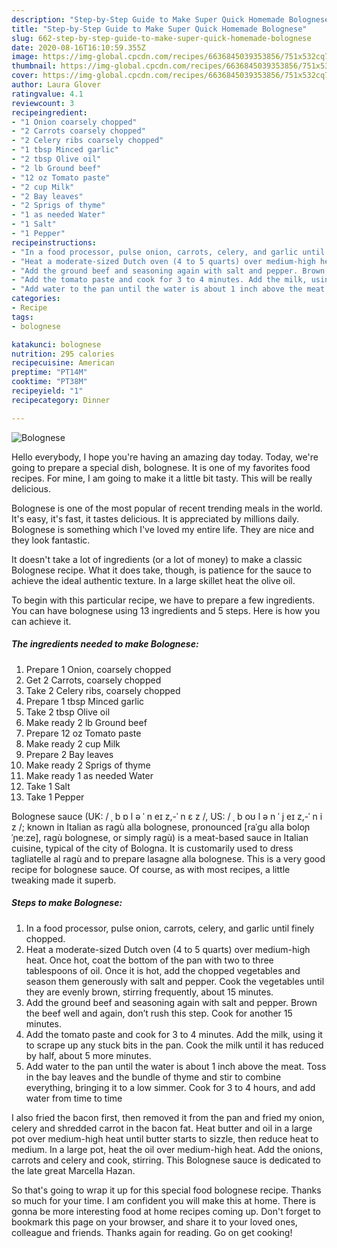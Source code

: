```yaml
---
description: "Step-by-Step Guide to Make Super Quick Homemade Bolognese"
title: "Step-by-Step Guide to Make Super Quick Homemade Bolognese"
slug: 662-step-by-step-guide-to-make-super-quick-homemade-bolognese
date: 2020-08-16T16:10:59.355Z
image: https://img-global.cpcdn.com/recipes/6636845039353856/751x532cq70/bolognese-recipe-main-photo.jpg
thumbnail: https://img-global.cpcdn.com/recipes/6636845039353856/751x532cq70/bolognese-recipe-main-photo.jpg
cover: https://img-global.cpcdn.com/recipes/6636845039353856/751x532cq70/bolognese-recipe-main-photo.jpg
author: Laura Glover
ratingvalue: 4.1
reviewcount: 3
recipeingredient:
- "1 Onion coarsely chopped"
- "2 Carrots coarsely chopped"
- "2 Celery ribs coarsely chopped"
- "1 tbsp Minced garlic"
- "2 tbsp Olive oil"
- "2 lb Ground beef"
- "12 oz Tomato paste"
- "2 cup Milk"
- "2 Bay leaves"
- "2 Sprigs of thyme"
- "1 as needed Water"
- "1 Salt"
- "1 Pepper"
recipeinstructions:
- "In a food processor, pulse onion, carrots, celery, and garlic until finely chopped."
- "Heat a moderate-sized Dutch oven (4 to 5 quarts) over medium-high heat. Once hot, coat the bottom of the pan with two to three tablespoons of oil. Once it is hot, add the chopped vegetables and season them generously with salt and pepper. Cook the vegetables until they are evenly brown, stirring frequently, about 15 minutes."
- "Add the ground beef and seasoning again with salt and pepper. Brown the beef well and again, don’t rush this step. Cook for another 15 minutes."
- "Add the tomato paste and cook for 3 to 4 minutes. Add the milk, using it to scrape up any stuck bits in the pan. Cook the milk until it has reduced by half, about 5 more minutes."
- "Add water to the pan until the water is about 1 inch above the meat. Toss in the bay leaves and the bundle of thyme and stir to combine everything, bringing it to a low simmer. Cook for 3 to 4 hours, and add water from time to time"
categories:
- Recipe
tags:
- bolognese

katakunci: bolognese 
nutrition: 295 calories
recipecuisine: American
preptime: "PT14M"
cooktime: "PT38M"
recipeyield: "1"
recipecategory: Dinner

---
```



![Bolognese](https://img-global.cpcdn.com/recipes/6636845039353856/751x532cq70/bolognese-recipe-main-photo.jpg)

Hello everybody, I hope you're having an amazing day today. Today, we're going to prepare a special dish, bolognese. It is one of my favorites food recipes. For mine, I am going to make it a little bit tasty. This will be really delicious.

Bolognese is one of the most popular of recent trending meals in the world. It's easy, it's fast, it tastes delicious. It is appreciated by millions daily. Bolognese is something which I've loved my entire life. They are nice and they look fantastic.

It doesn&#39;t take a lot of ingredients (or a lot of money) to make a classic Bolognese recipe. What it does take, though, is patience for the sauce to achieve the ideal authentic texture. In a large skillet heat the olive oil.


To begin with this particular recipe, we have to prepare a few ingredients. You can have bolognese using 13 ingredients and 5 steps. Here is how you can achieve it.

<!--inarticleads1-->

##### The ingredients needed to make Bolognese:

1. Prepare 1 Onion, coarsely chopped
1. Get 2 Carrots, coarsely chopped
1. Take 2 Celery ribs, coarsely chopped
1. Prepare 1 tbsp Minced garlic
1. Take 2 tbsp Olive oil
1. Make ready 2 lb Ground beef
1. Prepare 12 oz Tomato paste
1. Make ready 2 cup Milk
1. Prepare 2 Bay leaves
1. Make ready 2 Sprigs of thyme
1. Make ready 1 as needed Water
1. Take 1 Salt
1. Take 1 Pepper


Bolognese sauce (UK: / ˌ b ɒ l ə ˈ n eɪ z,-ˈ n ɛ z /, US: / ˌ b oʊ l ə n ˈ j eɪ z,-ˈ n i z /; known in Italian as ragù alla bolognese, pronounced [raˈɡu alla boloɲˈɲeːze], ragù bolognese, or simply ragù) is a meat-based sauce in Italian cuisine, typical of the city of Bologna. It is customarily used to dress tagliatelle al ragù and to prepare lasagne alla bolognese. This is a very good recipe for bolognese sauce. Of course, as with most recipes, a little tweaking made it superb. 

<!--inarticleads2-->

##### Steps to make Bolognese:

1. In a food processor, pulse onion, carrots, celery, and garlic until finely chopped.
1. Heat a moderate-sized Dutch oven (4 to 5 quarts) over medium-high heat. Once hot, coat the bottom of the pan with two to three tablespoons of oil. Once it is hot, add the chopped vegetables and season them generously with salt and pepper. Cook the vegetables until they are evenly brown, stirring frequently, about 15 minutes.
1. Add the ground beef and seasoning again with salt and pepper. Brown the beef well and again, don’t rush this step. Cook for another 15 minutes.
1. Add the tomato paste and cook for 3 to 4 minutes. Add the milk, using it to scrape up any stuck bits in the pan. Cook the milk until it has reduced by half, about 5 more minutes.
1. Add water to the pan until the water is about 1 inch above the meat. Toss in the bay leaves and the bundle of thyme and stir to combine everything, bringing it to a low simmer. Cook for 3 to 4 hours, and add water from time to time


I also fried the bacon first, then removed it from the pan and fried my onion, celery and shredded carrot in the bacon fat. Heat butter and oil in a large pot over medium-high heat until butter starts to sizzle, then reduce heat to medium. In a large pot, heat the oil over medium-high heat. Add the onions, carrots and celery and cook, stirring. This Bolognese sauce is dedicated to the late great Marcella Hazan. 

So that's going to wrap it up for this special food bolognese recipe. Thanks so much for your time. I am confident you will make this at home. There is gonna be more interesting food at home recipes coming up. Don't forget to bookmark this page on your browser, and share it to your loved ones, colleague and friends. Thanks again for reading. Go on get cooking!
